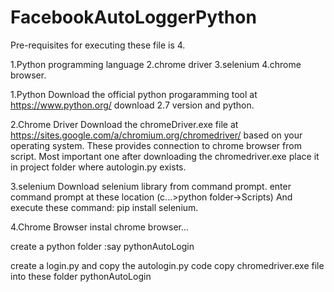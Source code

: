 # FacebookAutoLoggerPython
Pre-requisites for executing these file is 4.

1.Python programming language
2.chrome driver
3.selenium
4.chrome browser.


1.Python
 Download the  official python progaramming tool at https://www.python.org/ 
 download 2.7 version and python.
 
2.Chrome Driver
Download the chromeDriver.exe file at https://sites.google.com/a/chromium.org/chromedriver/ based on your operating system.
These provides connection to chrome browser from script.
Most important one after downloading the chromedriver.exe place it in project folder where autologin.py exists.

3.selenium
Download selenium library from command prompt. 
enter command prompt at these location (c...>python folder->Scripts)
And execute these command: pip install selenium.

4.Chrome Browser
 instal chrome browser...
 
 
create a python folder :say pythonAutoLogin

create a login.py and copy the autologin.py code
copy chromedriver.exe file into these folder pythonAutoLogin

